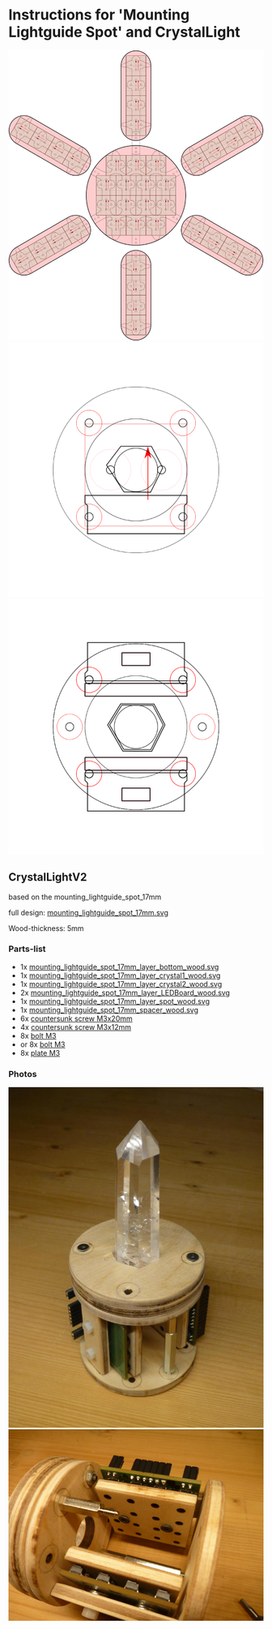 <!--lint disable list-item-indent-->
<!--lint disable list-item-bullet-indent-->

# Instructions for 'Mounting Lightguide Spot' and CrystalLight


![Mounting Sun](mounting_sun/mounting_sun.svg)
![Lightguide Spot](mounting_lightguide_spot_12mm/mounting_lightguide_spot_12mm.svg)
![Lightguide Spot](mounting_lightguide_spot_17mm/mounting_lightguide_spot_17mm.svg)

## CrystalLightV2
based on the mounting_lightguide_spot_17mm

full design: [mounting_lightguide_spot_17mm.svg](mounting_lightguide_spot_17mm/mounting_lightguide_spot_17mm.svg)

Wood-thickness: 5mm

### Parts-list
- 1x [mounting_lightguide_spot_17mm_layer_bottom_wood.svg](mounting_lightguide_spot_17mm/mounting_lightguide_spot_17mm_layer_bottom_wood.svg)
- 1x [mounting_lightguide_spot_17mm_layer_crystal1_wood.svg](mounting_lightguide_spot_17mm/mounting_lightguide_spot_17mm_layer_crystal1_wood.svg)
- 1x [mounting_lightguide_spot_17mm_layer_crystal2_wood.svg](mounting_lightguide_spot_17mm/mounting_lightguide_spot_17mm_layer_crystal2_wood.svg)
- 2x [mounting_lightguide_spot_17mm_layer_LEDBoard_wood.svg](mounting_lightguide_spot_17mm/mounting_lightguide_spot_17mm_layer_LEDBoard_wood.svg)
- 1x [mounting_lightguide_spot_17mm_layer_spot_wood.svg](mounting_lightguide_spot_17mm/mounting_lightguide_spot_17mm_layer_spot_wood.svg)
- 1x [mounting_lightguide_spot_17mm_spacer_wood.svg](mounting_lightguide_spot_17mm/mounting_lightguide_spot_17mm_spacer_wood.svg)
- 6x [countersunk screw M3x20mm](https://www.wegertseder.com/ArticleDetails.aspx?ANR=2598-436)
- 4x [countersunk screw M3x12mm](https://www.wegertseder.com/ArticleDetails.aspx?ANR=2598-430)
- 8x [bolt M3](https://www.wegertseder.com/ArticleDetails.aspx?ANR=4445-100)
- or 8x [bolt M3](https://www.wegertseder.com/ArticleDetails.aspx?AKNUM=3991)
- 8x [plate M3](https://www.wegertseder.com/ArticleDetails.aspx?AKNUM=4419-100)


### Photos
![half finished CrystalLightV2](mounting_lightguide_spot_17mm/photos/P1640577_small.jpg)
![side view CrystalLightV2](mounting_lightguide_spot_17mm/photos/P1640585_small.jpg)
